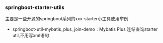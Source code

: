 ### springboot-starter-utils
主要是一些开源的springboot系列的xxx-starter小工具使用举例

- springboot-util-mybatis_plus_join-demo：Mybatis Plus 连结查询starter util,不用写xml语句
